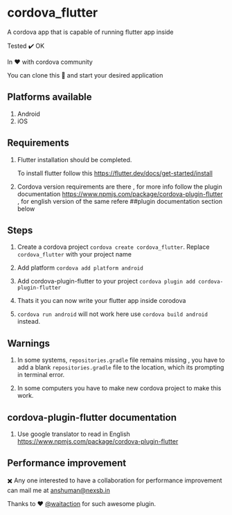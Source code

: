 # cordova_flutter
A cordova app that is capable of running flutter app inside

Tested :heavy_check_mark: OK

In ❤️ with cordova community

You can clone this 📁 and start your desired application

## Platforms available
1. Android
2. iOS

## Requirements
1. Flutter installation should be completed.
 
    To install flutter follow this <https://flutter.dev/docs/get-started/install>
    
2. Cordova version requirements are there , for more info follow the plugin documentation <https://www.npmjs.com/package/cordova-plugin-flutter> , for english version of the same refere ##plugin documentation section below 


## Steps
1. Create a cordova project
  `cordova create cordova_flutter`. Replace `cordova_flutter` with your project name
2. Add platform
   `cordova add platform android`
3. Add cordova-plugin-flutter to your project
    `cordova plugin add cordova-plugin-flutter`
4. Thats it you can now write your flutter app inside corodova

5. `cordova run android` will not work here use `cordova build android` instead.

## Warnings

1. In some systems, `repositories.gradle` file remains missing , you have to add a blank `repositories.gradle` file to the location, which its prompting in terminal error.

2. In some computers you have to make new cordova project to make this work.


## cordova-plugin-flutter documentation
  1. Use google translator to read in English <https://www.npmjs.com/package/cordova-plugin-flutter>

## Performance improvement
✖️ Any one interested to have a collaboration for performance improvement can mail me at <anshuman@nexsb.in>
  
Thanks to ❤️ [@waitaction](https://github.com/waitaction) for such awesome plugin.
  
  
  



